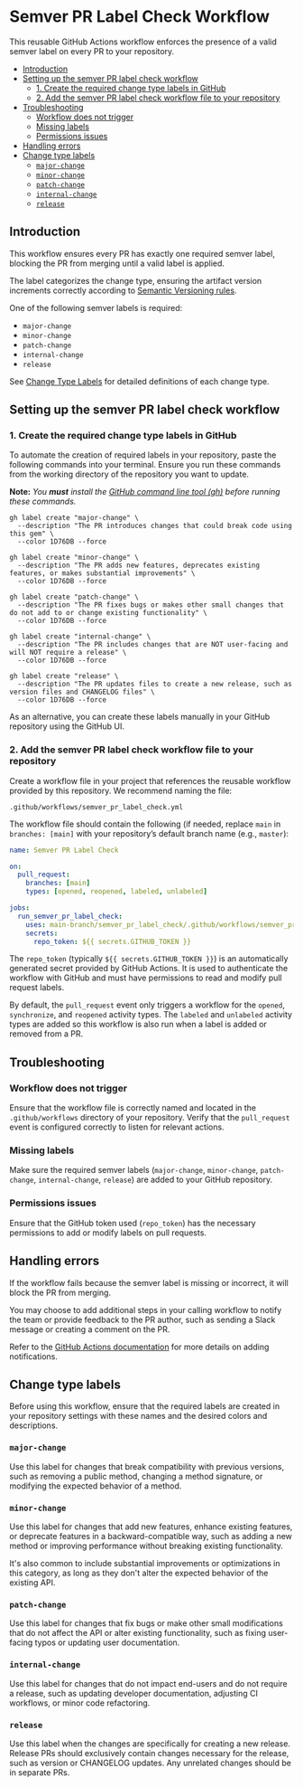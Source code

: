 # Semver PR Label Check Workflow

This reusable GitHub Actions workflow enforces the presence of a valid semver label
on every PR to your repository.

* [Introduction](#introduction)
* [Setting up the semver PR label check workflow](#setting-up-the-semver-pr-label-check-workflow)
  * [1. Create the required change type labels in GitHub](#1-create-the-required-change-type-labels-in-github)
  * [2. Add the semver PR label check workflow file to your repository](#2-add-the-semver-pr-label-check-workflow-file-to-your-repository)
* [Troubleshooting](#troubleshooting)
  * [Workflow does not trigger](#workflow-does-not-trigger)
  * [Missing labels](#missing-labels)
  * [Permissions issues](#permissions-issues)
* [Handling errors](#handling-errors)
* [Change type labels](#change-type-labels)
  * [`major-change`](#major-change)
  * [`minor-change`](#minor-change)
  * [`patch-change`](#patch-change)
  * [`internal-change`](#internal-change)
  * [`release`](#release)

## Introduction

This workflow ensures every PR has exactly one required semver label, blocking the PR
from merging until a valid label is applied.

The label categorizes the change type, ensuring the artifact version increments
correctly according to [Semantic Versioning rules](https://semver.org).

One of the following semver labels is required:

* `major-change`
* `minor-change`
* `patch-change`
* `internal-change`
* `release`

See [Change Type Labels](#change-type-labels) for detailed definitions of each change
type.

## Setting up the semver PR label check workflow

### 1. Create the required change type labels in GitHub

To automate the creation of required labels in your repository, paste the following
commands into your terminal. Ensure you run these commands from the working directory
of the repository you want to update.

**Note:** *You **must** install the [GitHub command line tool
(gh)](https://github.com/cli/cli#installation) before running these commands.*

```shell
gh label create "major-change" \
  --description "The PR introduces changes that could break code using this gem" \
  --color 1D76DB --force

gh label create "minor-change" \
  --description "The PR adds new features, deprecates existing features, or makes substantial improvements" \
  --color 1D76DB --force

gh label create "patch-change" \
  --description "The PR fixes bugs or makes other small changes that do not add to or change existing functionality" \
  --color 1D76DB --force

gh label create "internal-change" \
  --description "The PR includes changes that are NOT user-facing and will NOT require a release" \
  --color 1D76DB --force

gh label create "release" \
  --description "The PR updates files to create a new release, such as version files and CHANGELOG files" \
  --color 1D76DB --force
```

As an alternative, you can create these labels manually in your GitHub repository
using the GitHub UI.

### 2. Add the semver PR label check workflow file to your repository

Create a workflow file in your project that references the reusable workflow provided
by this repository. We recommend naming the file:

```text
.github/workflows/semver_pr_label_check.yml
```

The workflow file should contain the following (if needed, replace `main` in
`branches: [main]` with your repository’s default branch name (e.g., `master`):

```yaml
name: Semver PR Label Check

on:
  pull_request:
    branches: [main]
    types: [opened, reopened, labeled, unlabeled]

jobs:
  run_semver_pr_label_check:
    uses: main-branch/semver_pr_label_check/.github/workflows/semver_pr_label_check.yml@v1
    secrets:
      repo_token: ${{ secrets.GITHUB_TOKEN }}
```

The `repo_token` (typically `${{ secrets.GITHUB_TOKEN }}`) is an automatically
generated secret provided by GitHub Actions. It is used to authenticate the workflow
with GitHub and must have permissions to read and modify pull request labels.

By default, the `pull_request` event only triggers a workflow for the `opened`,
`synchronize`, and `reopened` activity types. The `labeled` and `unlabeled` activity
types are added so this workflow is also run when a label is added or removed from a
PR.

## Troubleshooting

### Workflow does not trigger

Ensure that the workflow file is correctly named and located in the
`.github/workflows` directory of your repository. Verify that the `pull_request`
event is configured correctly to listen for relevant actions.

### Missing labels

Make sure the required semver labels (`major-change`, `minor-change`, `patch-change`,
`internal-change`, `release`) are added to your GitHub repository.

### Permissions issues

Ensure that the GitHub token used (`repo_token`) has the necessary permissions to add
or modify labels on pull requests.

## Handling errors

If the workflow fails because the semver label is missing or incorrect, it will block
the PR from merging.

You may choose to add additional steps in your calling workflow to notify the team or
provide feedback to the PR author, such as sending a Slack message or creating a
comment on the PR.

Refer to the [GitHub Actions documentation](https://docs.github.com/en/actions) for
more details on adding notifications.

## Change type labels

Before using this workflow, ensure that the required labels are created in
your repository settings with these names and the desired colors and descriptions.

### `major-change`

Use this label for changes that break compatibility with previous versions, such as
removing a public method, changing a method signature, or modifying the expected
behavior of a method.

### `minor-change`

Use this label for changes that add new features, enhance existing features, or
deprecate features in a backward-compatible way, such as adding a new method or
improving performance without breaking existing functionality.

It's also common to include substantial improvements or optimizations in this
category, as long as they don't alter the expected behavior of the existing API.

### `patch-change`

Use this label for changes that fix bugs or make other small modifications that do
not affect the API or alter existing functionality, such as fixing user-facing typos
or updating user documentation.

### `internal-change`

Use this label for changes that do not impact end-users and do not require a release,
such as updating developer documentation, adjusting CI workflows, or minor code
refactoring.

### `release`

Use this label when the changes are specifically for creating a new release. Release
PRs should exclusively contain changes necessary for the release, such as version or
CHANGELOG updates. Any unrelated changes should be in separate PRs.
